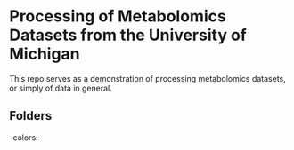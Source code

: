 # Processing of Metabolomics Datasets from the University of Michigan

This repo serves as a demonstration  of processing metabolomics datasets, or simply of data in general.

## Folders
-colors: 
